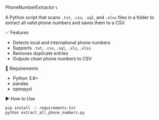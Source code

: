  PhoneNumberExtractor 📞

A Python script that scans `.txt`, `.csv`, `.sql`, and `.xlsx` files in a folder to extract all valid phone numbers and saves them to a CSV.

 ✅ Features

- Detects local and international phone numbers
- Supports `.txt`, `.csv`, `.sql`, `.xls`, `.xlsx`
- Removes duplicate entries
- Outputs clean phone numbers to CSV

 🔧 Requirements

- Python 3.8+
- pandas
- openpyxl

 ▶️ How to Use

```bash
pip install -r requirements.txt
python extract_all_phone_numbers.py
